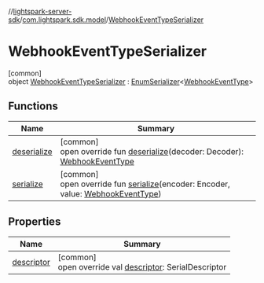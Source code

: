 //[lightspark-server-sdk](../../../index.md)/[com.lightspark.sdk.model](../index.md)/[WebhookEventTypeSerializer](index.md)

# WebhookEventTypeSerializer

[common]\
object [WebhookEventTypeSerializer](index.md) : [EnumSerializer](../../com.lightspark.sdk.util/-enum-serializer/index.md)&lt;[WebhookEventType](../-webhook-event-type/index.md)&gt;

## Functions

| Name | Summary |
|---|---|
| [deserialize](../../com.lightspark.sdk.util/-enum-serializer/deserialize.md) | [common]<br>open override fun [deserialize](../../com.lightspark.sdk.util/-enum-serializer/deserialize.md)(decoder: Decoder): [WebhookEventType](../-webhook-event-type/index.md) |
| [serialize](index.md#212286871%2FFunctions%2F-1086033721) | [common]<br>open override fun [serialize](index.md#212286871%2FFunctions%2F-1086033721)(encoder: Encoder, value: [WebhookEventType](../-webhook-event-type/index.md)) |

## Properties

| Name | Summary |
|---|---|
| [descriptor](../../com.lightspark.sdk.util/-enum-serializer/descriptor.md) | [common]<br>open override val [descriptor](../../com.lightspark.sdk.util/-enum-serializer/descriptor.md): SerialDescriptor |
